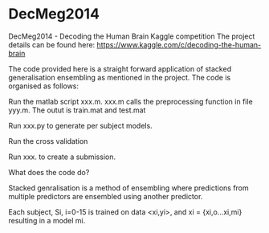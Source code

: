 # DecMeg2014
DecMeg2014 - Decoding the Human Brain Kaggle competition
The project details can be found here:
https://www.kaggle.com/c/decoding-the-human-brain

The code provided here is a straight forward application of stacked generalisation ensembling as mentioned in the project. The code is organised as follows:

Run the matlab script xxx.m. xxx.m calls the preprocessing function in file yyy.m. The outut is train.mat and test.mat

Run xxx.py to generate per subject models.

Run the cross validation

Run xxx. to create a submission.

What does the code do?

Stacked genralisation is a method of ensembling where predictions from multiple predictors are ensembled using another predictor.

Each subject, Si, i=0-15 is trained on data <xi,yi>, and xi = {xi,o...xi,mi} resulting in a model mi.
